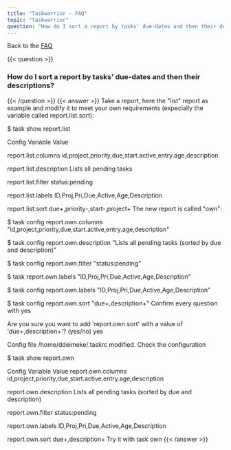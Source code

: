 ```yaml
---
title: "Taskwarrior - FAQ"
topic: "Taskwarrior"
question: "How do I sort a report by tasks' due-dates and then their descriptions?"
---
```


Back to the [FAQ](/support/faq)

{{< question >}}
### How do I sort a report by tasks' due-dates and then their descriptions?
{{< /question >}}
{{< answer >}}
Take a report, here the "list" report as example and modify it to meet your own requirements (expecially the variable called report.list.sort):

$ task show report.list

Config Variable         Value

report.list.columns     id,project,priority,due,start.active,entry.age,description

report.list.description Lists all pending tasks

report.list.filter      status:pending

report.list.labels      ID,Proj,Pri,Due,Active,Age,Description

report.list.sort        due+,priority-,start-,project+
The new report is called "own":

$ task config report.own.columns "id,project,priority,due,start.active,entry.age,description"

$ task config report.own.description "Lists all pending tasks (sorted by due and description)"

$ task config report.own.filter "status:pending"

$ task report.own.labels "ID,Proj,Pri,Due,Active,Age,Description"

$ task config report.own.labels "ID,Proj,Pri,Due,Active,Age,Description"

$ task config report.own.sort "due+,description+"
Confirm every question with yes

Are you sure you want to add 'report.own.sort' with a value of 'due+,description+'? (yes/no) yes

Config file /home/ddeimeke/.taskrc modified.
Check the configuration

$ task show report.own

Config Variable        Value
report.own.columns     id,project,priority,due,start.active,entry.age,description

report.own.description Lists all pending tasks (sorted by due and description)

report.own.filter      status:pending

report.own.labels      ID,Proj,Pri,Due,Active,Age,Description

report.own.sort        due+,description+
Try it with task own
{{< /answer >}}
